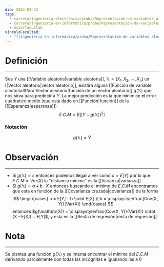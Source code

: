 ```yaml
---
dia: 2023-01-23
tags:
  - carrera/ingeniería-electrónica/proba/Representación-de-variables-aleatorias
  - carrera/ingeniería-en-informática/proba/Representación-de-variables-aleatorias
  - nota/facultad
vinculoFacultad:
  - "[[ingeniería en informática/proba/Representación de variables aleatorias/Resumen.md]]"
---
```

# Definición
---
Sea $Y$ una [[Variable aleatoria|variable aleatoria]], $\mathbb{X} = (X_1, X_2, \cdots, X_n)$ un [[Vector aleatorio|vector aleatorio]], existirá alguna [[Función de variable aleatoria#Para Vector aleatorio|función de un vector aleatorio]] $g(\mathbb{X})$ que nos sirva para predecir a $Y$. La mejor predicción es la que minimice el error cuadratico medio (que esta dado en [[Función|función]] de la [[Esperanza|esperanza]]) $$ E.C.M = E\bigg[ (Y - g(\mathbb{X}))^2 \bigg] $$

### Notación
$$ g(\mathbb{X}) = \hat{Y} $$

# Observación
---
* Si $g(\mathbb{X}) = c$ entonces podemos llegar a ver como $c = E[Y]$ por lo que  $E. C. M = Var(X)$ la "distancia minima" es la [[Varianza|varianza]]
* Si $g(\mathbb{X}) = a + b \cdot X$ entonces buscando el minimo de $E.C.M$ encontramos que esta en función de la [[Covarianza cruzada|covarianza]] de la forma $$ \begin{cases} a = E[Y] - b \cdot E[X] \\ b = \displaystyle\frac{Cov(X, Y)}{Var(X)}  \end{cases} $$ entonces $g(\mathbb{X}) = \displaystyle\frac{Cov(X, Y)}{Var(X)} \cdot (X - E[X]) + E[Y]$, y esta es la [[Recta de regresión|recta de regresión]]

# Nota
---
Se plantea una función $g(\mathbb{X})$ y se intenta encontrar el mínimo del $E.C.M$ derivando parcialmente con todas las incógnitas e igualando las a $0$